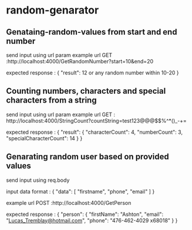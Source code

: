 # random-genarator
## Genataing-random-values from start and end number 
 send input using url param
example url GET :http://localhost:4000/GetRandomNumber?start=10&end=20

expected response :
{
    "result": 12 or any random number within 10-20
}

## Counting numbers, characters and special characters from a string 
send input using url param
example url GET : http://localhost:4000/StringCount?countString=test123@@@$$%^*()_-+=

expected response : {
    "result": {
        "characterCount": 4,
        "numberCount": 3,
        "specialCharacterCount": 14
    }
}

## Genarating random user based on provided values 
send input using req.body

input data format : {
    "data": [
        "firstname",
        "phone",
        "email"
    ]
}

example url POST :http://localhost:4000/GetPerson

expected response : {
    "person": {
        "firstName": "Ashton",
        "email": "Lucas_Tremblay@hotmail.com",
        "phone": "476-462-4029 x68018"
    }
} 